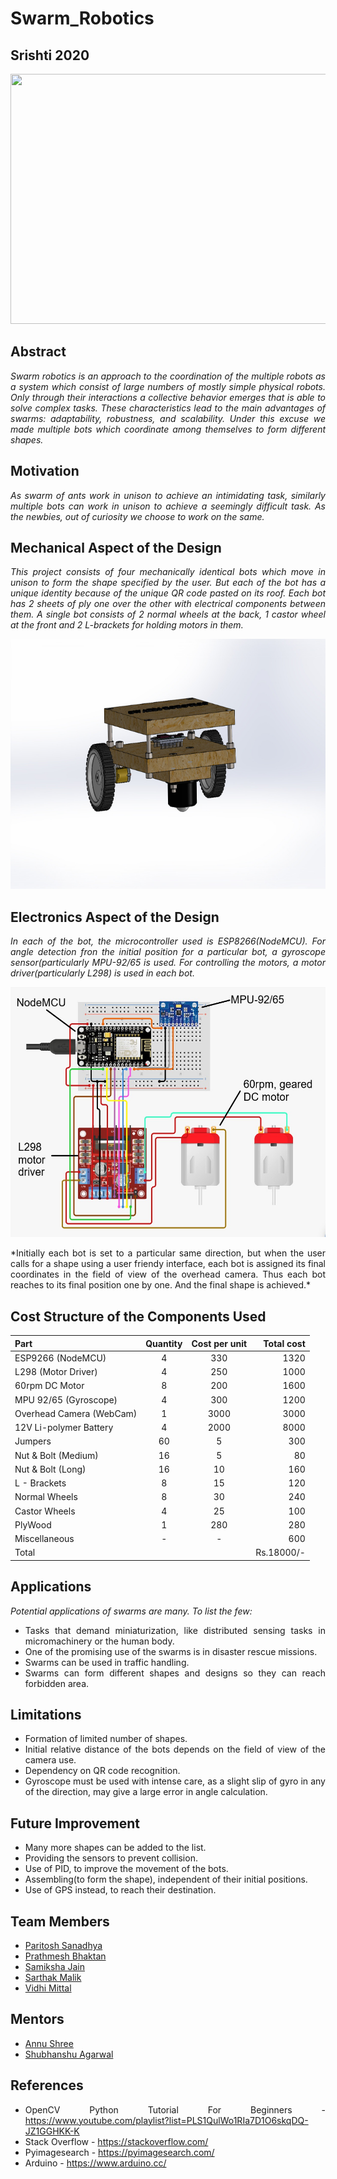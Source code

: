 # Swarm_Robotics
## Srishti 2020

<div style="text-align: justify">
<p align="center">
  <img width="600" height="400" src="https://cdn.thenewstack.io/media/2017/10/f1235e26-mergeable-nervous-system-robots-1.jpeg">
</p>

## Abstract
*Swarm robotics is an approach to the coordination of the multiple robots as a system which consist of large numbers of mostly simple physical robots.  Only through their interactions a collective behavior emerges that is able to solve complex tasks. These characteristics lead to the main advantages of swarms: adaptability, robustness, and scalability. Under this excuse we made multiple bots which coordinate among themselves to form different shapes.*

## Motivation
*As swarm of ants work in unison to achieve an intimidating task, similarly multiple bots can work in unison to achieve a seemingly difficult task. As the newbies, out of curiosity we choose to work on the same.*

## Mechanical Aspect of the Design
*This project consists of four mechanically identical bots which move in unison to form the shape specified by the user. But each of the bot has a unique identity because of the unique QR code pasted on its roof. Each bot has 2 sheets of ply one over the other with electrical components between them. A single bot consists of 2 normal wheels at the back, 1 castor wheel at the front and 2 L-brackets for holding motors in them.*
<p align="center">
  <img width="600" height="400" src="/Mechanical Design/Solidworks_design/CAD_and_circuit_images/Img1.jpeg">
</p>

## Electronics Aspect of the Design
*In each of the bot, the microcontroller used is ESP8266(NodeMCU). For angle detection fron the initial position for a particular bot, a gyroscope sensor(particularly
MPU-92/65 is used. For controlling the motors, a motor driver(particularly L298) is used in each bot.*
<p align="center">
  <img width="600" height="400" src="/Mechanical Design/Solidworks_design/CAD_and_circuit_images/Img5.jpeg">
</p>
*Initially each bot is set to a particular same direction, but when the user calls for a shape using a user friendy interface, each bot is assigned its final coordinates in the field of view of the overhead camera. Thus each bot reaches to its final position one by one. And the final shape is achieved.*

## Cost Structure of the Components Used

| Part                     | Quantity | Cost per unit | Total cost |
|--------------------------|:--------:|:-------------:|-----------:|
| ESP9266 (NodeMCU)        |      4   |        330    |       1320 |
| L298  (Motor Driver)     |      4   |        250    |       1000 |
| 60rpm DC Motor           |      8   |        200    |       1600 |
| MPU 92/65 (Gyroscope)    |      4   |        300    |       1200 |
| Overhead Camera (WebCam) |      1   |       3000    |       3000 |
| 12V Li-polymer Battery   |      4   |       2000    |       8000 |
| Jumpers                  |     60   |          5    |        300 |
| Nut & Bolt (Medium)      |     16   |          5    |         80 |
| Nut & Bolt (Long)        |     16   |         10    |        160 |
| L - Brackets             |      8   |         15    |        120 |
| Normal Wheels            |      8   |         30    |        240 |
| Castor Wheels            |      4   |         25    |        100 |
| PlyWood                  |      1   |        280    |        280 |
| Miscellaneous            |      -   |          -    |        600 |
| Total                    |          |               | Rs.18000/- |

## Applications
*Potential applications of swarms are many. To list the few:*
* Tasks that demand miniaturization, like distributed sensing tasks in micromachinery or the human body.
* One of the promising use of the swarms is in disaster rescue missions.
* Swarms can be used in traffic handling.
* Swarms can form different shapes and designs so they can reach forbidden area.

## Limitations
* Formation of limited number of shapes.
* Initial relative distance  of the bots depends on the field of view of the camera use.
* Dependency on QR code recognition.
* Gyroscope must be used with intense care, as a slight slip of gyro in any of the direction, may give a large error in angle calculation.

## Future Improvement
* Many more shapes can be added to the list.
* Providing the sensors to prevent collision.
* Use of PID, to improve the movement of the bots.
* Assembling(to form the shape), independent of their initial positions.
* Use of GPS instead, to reach their destination.    

## Team Members
* [Paritosh Sanadhya](https://github.com/Pasa1912)
* [Prathmesh Bhaktan](https://github.com/prathamb)
* [Samiksha Jain](https://github.com/samiksha-jain003)
* [Sarthak Malik](https://github.com/ganzagun)
* [Vidhi Mittal](https://github.com/Vidhi-mittal01)

## Mentors
* [Annu Shree](https://github.com/annushree21)
* [Shubhanshu Agarwal](https://github.com/Shubhanshu07)

## References
* OpenCV Python Tutorial For Beginners - https://www.youtube.com/playlist?list=PLS1QulWo1RIa7D1O6skqDQ-JZ1GGHKK-K
* Stack Overflow - https://stackoverflow.com/
* Pyimagesearch - https://pyimagesearch.com/
* Arduino - https://www.arduino.cc/
</div>

